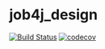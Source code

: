 # job4j_design
[![Build Status](https://travis-ci.com/Slepchenko/job4j_design.svg?branch=master)](https://travis-ci.com/Slepchenko/job4j_design)
[![codecov](https://codecov.io/gh/Slepchenko/job4j_design/branch/master/graph/badge.svg?token=13RCEYIV04)](https://codecov.io/gh/Slepchenko/job4j_design)